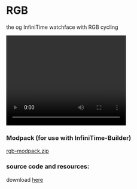 # RGB
the og InfiniTime watchface with RGB cycling

<video width="320" height="240" controls>
  <source src="https://github.com/ZephyrLabs/Watchfaces/raw/gh-pages/docs/RGB/RGB_vid.mp4" 
  type="video/mp4">
Oops, Your browser does not support the video tag.
</video>

### Modpack (for use with InfiniTime-Builder)
[rgb-modpack.zip](https://raw.githubusercontent.com/ZephyrLabs/Watchfaces/gh-pages/docs/RGB/rgb-modpack.zip)

### source code and resources:
download [here](https://github.com/ZephyrLabs/Watchfaces/raw/gh-pages/docs/RGB/RGB.zip)